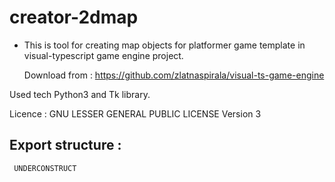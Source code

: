 # creator-2dmap #

 - This is tool for creating map objects for platformer game template
   in visual-typescript game engine project.

   Download from :
   https://github.com/zlatnaspirala/visual-ts-game-engine

 Used tech Python3 and Tk library.

 Licence :
  GNU LESSER GENERAL PUBLIC LICENSE Version 3


## Export structure : ##

 ```
  UNDERCONSTRUCT
 ```
